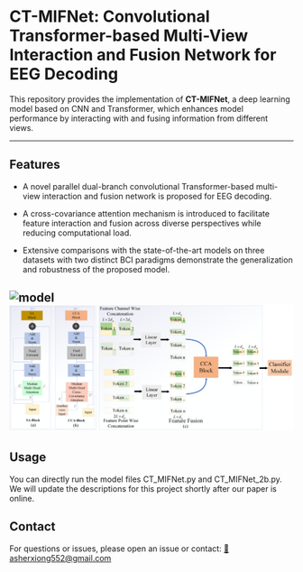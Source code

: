 # **CT-MIFNet: Convolutional Transformer-based Multi-View Interaction and Fusion Network for EEG Decoding**

This repository provides the implementation of **CT-MIFNet**, a deep learning model based on CNN and Transformer, which enhances model performance by interacting with and fusing information from different views.

---

## **Features**
- A novel parallel dual-branch convolutional Transformer-based multi-view
interaction and fusion network is proposed for EEG decoding.

- A cross-covariance attention mechanism is introduced to facilitate feature
interaction and fusion across diverse perspectives while reducing computational
load.
- Extensive comparisons with the state-of-the-art models on three datasets with two
distinct BCI paradigms demonstrate the generalization and robustness of the
proposed model.

![model](Figure_01.png)
![model](Figure_03.png)
---



## Usage
You can directly run the model files CT_MIFNet.py and CT_MIFNet_2b.py. We will update the descriptions for this project shortly after our paper is online.



## Contact
For questions or issues, please open an issue or contact:
<a href="mailto:asherxiong552@gmail.com">📧 asherxiong552@gmail.com</a>
